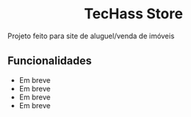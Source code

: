 
<h1 align="center"> TecHass Store </h1

Projeto feito para site de aluguel/venda de imóveis


## Funcionalidades

- Em breve
- Em breve
- Em breve
- Em breve


